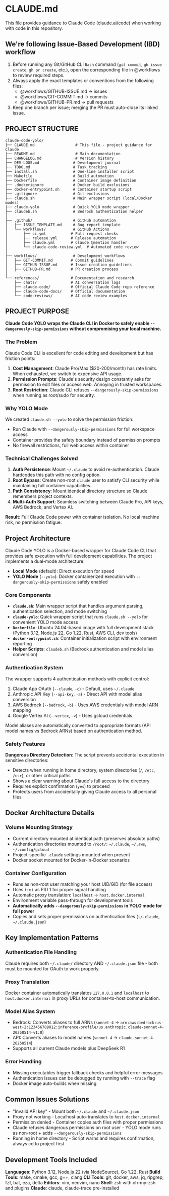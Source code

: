 
# CLAUDE.md

This file provides guidance to Claude Code (claude.ai/code) when working with code in this repository.

## We're following Issue-Based Development (IBD) workflow
1. Before running any Git/GitHub CLI `Bash` command (`git commit`, `gh issue create`, `gh pr create`, etc.), open the corresponding file in @workflows to review required steps.
2. Always apply the exact templates or conventions from the following files:
   - @workflows/GITHUB-ISSUE.md → issues
   - @workflows/GIT-COMMIT.md  → commits
   - @workflows/GITHUB-PR.md   → pull requests
3. Keep one branch per issue; merging the PR must auto-close its linked issue.


## PROJECT STRUCTURE

```
claude-code-yolo/
├── CLAUDE.md                  # This file - project guidance for Claude
├── README.md                  # Main documentation
├── CHANGELOG.md               # Version history
├── DEV-LOGS.md               # Development journal
├── TODO.md                   # Task tracking
├── install.sh                # One-line installer script
├── Makefile                  # Build automation
├── Dockerfile                # Container image definition
├── .dockerignore             # Docker build exclusions
├── docker-entrypoint.sh      # Container startup script
├── .gitignore                # Git exclusions
├── claude.sh                 # Main wrapper script (local/Docker modes)
├── claude-yolo               # Quick YOLO mode wrapper
├── claudeb.sh                # Bedrock authentication helper
│
├── .github/                  # GitHub automation
│   ├── ISSUE_TEMPLATE.md     # Bug report template
│   └── workflows/            # GitHub Actions
│       ├── ci.yml           # Pull request checks
│       ├── release.yml      # Release automation
│       ├── claude.yml       # Claude @mention handler
│       └── claude-code-review.yml  # Automated code review
│
├── workflows/                # Development workflows
│   ├── GIT-COMMIT.md        # Commit guidelines
│   ├── GITHUB-ISSUE.md      # Issue creation guidelines
│   ├── GITHUB-PR.md         # PR creation process
│
└── references/              # Documentation and research
    ├── chats/               # AI conversation logs
    ├── claude-code/         # Official Claude Code repo reference
    ├── claude-code-docs/    # Official documentation
    └── code-reviews/        # AI code review examples
```

## PROJECT PURPOSE

**Claude Code YOLO wraps the Claude CLI in Docker to safely enable `--dangerously-skip-permissions` without compromising your local machine.**

### The Problem

Claude Code CLI is excellent for code editing and development but has friction points:

1. **Cost Management**: Claude Pro/Max ($20-200/month) has rate limits. When exhausted, we switch to expensive API usage.
2. **Permission Prompts**: Claude's security design constantly asks for permission to edit files or access web. Annoying in trusted workspaces.
3. **Root Restriction**: Claude CLI refuses `--dangerously-skip-permissions` when running as root/sudo for security.

### Why YOLO Mode

We created `claude.sh --yolo` to solve the permission friction:
- Run Claude with `--dangerously-skip-permissions` for full workspace access
- Container provides the safety boundary instead of permission prompts
- No firewall restrictions, full web access within container

### Technical Challenges Solved

1. **Auth Persistence**: Mount `~/.claude` to avoid re-authentication. Claude hardcodes this path with no config option.
2. **Root Bypass**: Create non-root `claude` user to satisfy CLI security while maintaining full container capabilities.
3. **Path Consistency**: Mount identical directory structure so Claude remembers project contexts.
4. **Multi-Auth Support**: Seamless switching between Claude Pro, API keys, AWS Bedrock, and Vertex AI.

**Result**: Full Claude Code power with container isolation. No local machine risk, no permission fatigue.

## Project Architecture

Claude Code YOLO is a Docker-based wrapper for Claude Code CLI that provides safe execution with full development capabilities. The project implements a dual-mode architecture:

- **Local Mode** (default): Direct execution for speed
- **YOLO Mode** (`--yolo`): Docker containerized execution with `--dangerously-skip-permissions` safely enabled

### Core Components

- **`claude.sh`**: Main wrapper script that handles argument parsing, authentication selection, and mode switching
- **`claude-yolo`**: Quick wrapper script that runs `claude.sh --yolo` for convenient YOLO mode access
- **`Dockerfile`**: Ubuntu 24.04-based image with full development stack (Python 3.12, Node.js 22, Go 1.22, Rust, AWS CLI, dev tools)
- **`docker-entrypoint.sh`**: Container initialization script with environment reporting
- **Helper Scripts**: `claudeb.sh` (Bedrock authentication and model alias conversion)

### Authentication System

The wrapper supports 4 authentication methods with explicit control:
1. Claude App OAuth (`--claude`, `-c`) - Default, uses `~/.claude`
2. Anthropic API Key (`--api-key`, `-a`) - Direct API with model alias conversion
3. AWS Bedrock (`--bedrock`, `-b`) - Uses AWS credentials with model ARN mapping
4. Google Vertex AI (`--vertex`, `-v`) - Uses gcloud credentials

Model aliases are automatically converted to appropriate formats (API model names vs Bedrock ARNs) based on authentication method.

### Safety Features

**Dangerous Directory Detection**: The script prevents accidental execution in sensitive directories:
- Detects when running in home directory, system directories (`/`, `/etc`, `/usr`), or other critical paths
- Shows a clear warning about Claude's full access to the directory
- Requires explicit confirmation (`yes`) to proceed
- Protects users from accidentally giving Claude access to all personal files

## Docker Architecture Details

### Volume Mounting Strategy
- Current directory mounted at identical path (preserves absolute paths)
- Authentication directories mounted to `/root/`: `~/.claude`, `~/.aws`, `~/.config/gcloud`
- Project-specific `.claude` settings mounted when present
- Docker socket mounted for Docker-in-Docker scenarios

### Container Configuration
- Runs as non-root user matching your host UID/GID (for file access)
- Uses `tini` as PID 1 for proper signal handling
- Automatic proxy translation: `localhost` → `host.docker.internal`
- Environment variable pass-through for development tools
- **Automatically adds `--dangerously-skip-permissions` in YOLO mode for full power**
- Copies and sets proper permissions on authentication files (`~/.claude`, `~/.claude.json`)

## Key Implementation Patterns

### Authentication File Handling
Claude requires both `~/.claude/` directory AND `~/.claude.json` file - both must be mounted for OAuth to work properly.

### Proxy Translation
Docker container automatically translates `127.0.0.1` and `localhost` to `host.docker.internal` in proxy URLs for container-to-host communication.

### Model Alias System
- Bedrock: Converts aliases to full ARNs (`sonnet-4` → `arn:aws:bedrock:us-west-2:123456789012:inference-profile/us.anthropic.claude-sonnet-4-20250514-v1:0`)
- API: Converts aliases to model names (`sonnet-4` → `claude-sonnet-4-20250514`)
- Supports all current Claude models plus DeepSeek R1

### Error Handling
- Missing executables trigger fallback checks and helpful error messages
- Authentication issues can be debugged by running with `--trace` flag
- Docker image auto-builds when missing

## Common Issues Solutions

* "Invalid API key" - Mount both `~/.claude` and `~/.claude.json`
* Proxy not working - Localhost auto-translates to `host.docker.internal`
* Permission denied - Container copies auth files with proper permissions
* Claude refuses dangerous permissions on root user - YOLO mode runs as non-root + adds `--dangerously-skip-permissions`
* Running in home directory - Script warns and requires confirmation, always cd to project first

## Development Tools Included

**Languages**: Python 3.12, Node.js 22 (via NodeSource), Go 1.22, Rust
**Build Tools**: make, cmake, gcc, g++, clang
**CLI Tools**: git, docker, aws, jq, ripgrep, fzf, bat, eza, delta
**Editors**: vim, neovim, nano
**Shell**: zsh with oh-my-zsh and plugins
**Claude**: claude, claude-trace pre-installed
